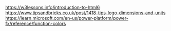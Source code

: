 https://w3lessons.info/introduction-to-html6
https://www.tipsandbricks.co.uk/post/1418-tips-lego-dimensions-and-units
https://learn.microsoft.com/en-us/power-platform/power-fx/reference/function-colors
